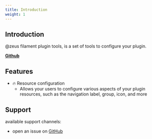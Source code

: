 ```yaml
---
title: Introduction
weight: 1
---
```


## Introduction
@zeus filament plugin tools, is a set of tools to configure your plugin.

**[Github](https://github.com/lara-zeus/filament-plugin-tools)**

## Features

- 🔥 Resource configuration
  - Allows your users to configure various aspects of your plugin resources, such as the navigation label, group, icon, and more

## Support

available support channels:

* open an issue on [GitHub](https://github.com/lara-zeus/filament-plugin-tools/issues)
